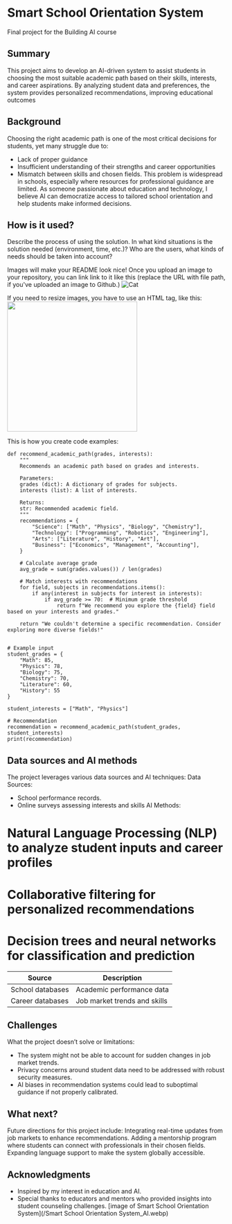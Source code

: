 # Smart School Orientation System

Final project for the Building AI course

## Summary

This project aims to develop an AI-driven system to assist students in choosing the most suitable academic path based on their skills, interests, and career aspirations. By analyzing student data and preferences, the system provides personalized recommendations, improving educational outcomes 


## Background

Choosing the right academic path is one of the most critical decisions for students, yet many struggle due to:
* Lack of proper guidance
* Insufficient understanding of their strengths and career opportunities
* Mismatch between skills and chosen fields.
  This problem is widespread in schools, especially where resources for professional guidance are limited. As someone passionate about education and technology, I believe AI can democratize access to tailored school orientation and help students make informed decisions.


## How is it used?

Describe the process of using the solution. In what kind situations is the solution needed (environment, time, etc.)? Who are the users, what kinds of needs should be taken into account?

Images will make your README look nice!
Once you upload an image to your repository, you can link link to it like this (replace the URL with file path, if you've uploaded an image to Github.)
![Cat](https://upload.wikimedia.org/wikipedia/commons/5/5e/Sleeping_cat_on_her_back.jpg)

If you need to resize images, you have to use an HTML tag, like this:
<img src="https://upload.wikimedia.org/wikipedia/commons/5/5e/Sleeping_cat_on_her_back.jpg" width="300">

This is how you create code examples:
```
def recommend_academic_path(grades, interests):
    """
    Recommends an academic path based on grades and interests.
    
    Parameters:
    grades (dict): A dictionary of grades for subjects.
    interests (list): A list of interests.
    
    Returns:
    str: Recommended academic field.
    """
    recommendations = {
        "Science": ["Math", "Physics", "Biology", "Chemistry"],
        "Technology": ["Programming", "Robotics", "Engineering"],
        "Arts": ["Literature", "History", "Art"],
        "Business": ["Economics", "Management", "Accounting"],
    }

    # Calculate average grade
    avg_grade = sum(grades.values()) / len(grades)

    # Match interests with recommendations
    for field, subjects in recommendations.items():
        if any(interest in subjects for interest in interests):
            if avg_grade >= 70:  # Minimum grade threshold
                return f"We recommend you explore the {field} field based on your interests and grades."
    
    return "We couldn't determine a specific recommendation. Consider exploring more diverse fields!"


# Example input
student_grades = {
    "Math": 85,
    "Physics": 78,
    "Biology": 75,
    "Chemistry": 70,
    "Literature": 60,
    "History": 55
}

student_interests = ["Math", "Physics"]

# Recommendation
recommendation = recommend_academic_path(student_grades, student_interests)
print(recommendation)

```


## Data sources and AI methods
The project leverages various data sources and AI techniques:
Data Sources:
*  School performance records.
*  Online surveys assessing interests and skills
AI Methods:
# Natural Language Processing (NLP) to analyze student inputs and career profiles
# Collaborative filtering for personalized recommendations
# Decision trees and neural networks for classification and prediction 
| Source            |       Description              |
| -----------       | -----------                    |
| School databases  | Academic performance data      |
| Career databases  | Job market trends and skills   |

## Challenges

What the project doesn’t solve or limitations:
*  The system might not be able to account for sudden changes in job market trends.
*  Privacy concerns around student data need to be addressed with robust security measures.
*  AI biases in recommendation systems could lead to suboptimal guidance if not properly calibrated.

## What next?
Future directions for this project include:
Integrating real-time updates from job markets to enhance recommendations.
Adding a mentorship program where students can connect with professionals in their chosen fields.
Expanding language support to make the system globally accessible.
 


## Acknowledgments

* Inspired by my interest in education and AI.
* Special thanks to educators and mentors who provided insights into student counseling challenges.
 [image of Smart School Orientation System](/Smart School Orientation System_AI.webp)
















